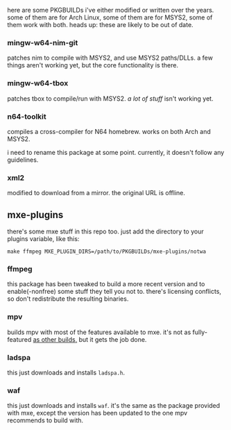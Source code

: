 here are some PKGBUILDs i've either modified or written over the years.
some of them are for Arch Linux, some of them are for MSYS2,
some of them work with both.
heads up: these are likely to be out of date.

### mingw-w64-nim-git

patches nim to compile with MSYS2, and use MSYS2 paths/DLLs.
a few things aren't working yet, but the core functionality is there.

### mingw-w64-tbox

patches tbox to compile/run with MSYS2.
*a lot of stuff* isn't working yet.

### n64-toolkit

compiles a cross-compiler for N64 homebrew.
works on both Arch and MSYS2.

i need to rename this package at some point.
currently, it doesn't follow any guidelines.

### xml2

modified to download from a mirror.
the original URL is offline.

## mxe-plugins

there's some mxe stuff in this repo too.
just add the directory to your plugins variable, like this:
```
make ffmpeg MXE_PLUGIN_DIRS=/path/to/PKGBUILDs/mxe-plugins/notwa
```

### ffmpeg

this package has been tweaked to build a more recent version
and to enable(-nonfree) some stuff they tell you not to.
there's licensing conflicts, so don't redistribute the resulting binaries.

### mpv

builds mpv with most of the features available to mxe.
it's not as fully-featured [as other builds,][mpvother]
but it gets the job done.

[mpvother]: https://github.com/lachs0r/mingw-w64-cmake

### ladspa

this just downloads and installs `ladspa.h`.

### waf

this just downloads and installs `waf`.
it's the same as the package provided with mxe,
except the version has been updated
to the one mpv recommends to build with.
